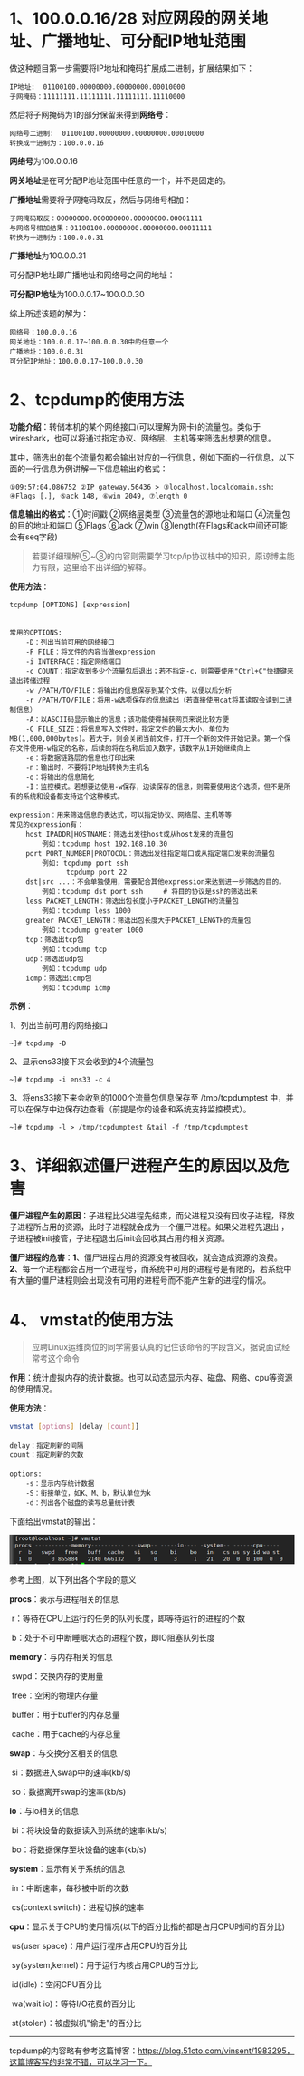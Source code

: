 # 1、100.0.0.16/28 对应网段的网关地址、广播地址、可分配IP地址范围

做这种题目第一步需要将IP地址和掩码扩展成二进制，扩展结果如下：

```
IP地址:  01100100.00000000.00000000.00010000
子网掩码：11111111.11111111.11111111.11110000
```

然后将子网掩码为1的部分保留来得到**网络号**：

```
网络号二进制:  01100100.00000000.00000000.00010000
转换成十进制为：100.0.0.16
```

**网络号**为100.0.0.16



**网关地址**是在可分配IP地址范围中任意的一个，并不是固定的。



**广播地址**需要将子网掩码取反，然后与网络号相加：

```
子网掩码取反：00000000.000000000.00000000.00001111
与网络号相加结果：01100100.00000000.00000000.00011111
转换为十进制为：100.0.0.31
```

**广播地址**为100.0.0.31

可分配IP地址即广播地址和网络号之间的地址：

**可分配IP地址**为100.0.0.17\~100.0.0.30



综上所述该题的解为：

```
网络号：100.0.0.16
网关地址：100.0.0.17~100.0.0.30中的任意一个
广播地址：100.0.0.31
可分配IP地址：100.0.0.17~100.0.0.30
```



# 2、tcpdump的使用方法

**功能介绍**：转储本机的某个网络接口(可以理解为网卡)的流量包。类似于wireshark，也可以将通过指定协议、网络层、主机等来筛选出想要的信息。



其中，筛选出的每个流量包都会输出对应的一行信息，例如下面的一行信息，以下面的一行信息为例讲解一下信息输出的格式：
```shell
①09:57:04.086752 ②IP gateway.56436 > ③localhost.localdomain.ssh: ④Flags [.], ⑤ack 148, ⑥win 2049, ⑦length 0
```
**信息输出的格式**：①时间戳 ②网络层类型 ③流量包的源地址和端口 ④流量包的目的地址和端口 ⑤Flags ⑥ack  ⑦win ⑧length(在Flags和ack中间还可能会有seq字段)

> 若要详细理解⑤~⑧的内容则需要学习tcp/ip协议栈中的知识，原谅博主能力有限，这里给不出详细的解释。



**使用方法**：

```shell
tcpdump [OPTIONS] [expression]


常用的OPTIONS:
	-D：列出当前可用的网络接口
	-F FILE：将文件的内容当做expression
	-i INTERFACE：指定网络端口
	-c COUNT：指定收到多少个流量包后退出；若不指定-c，则需要使用"Ctrl+C"快捷键来退出转储过程
	-w /PATH/TO/FILE：将输出的信息保存到某个文件，以便以后分析
	-r /PATH/TO/FILE：将用-w选项保存的信息读出（若直接使用cat将其读取会读到二进制信息）
	-A：以ASCII码显示输出的信息；该功能使得捕获网页来说比较方便
	-C FILE_SIZE：将信息写入文件时，指定文件的最大大小，单位为MB(1,000,000bytes)。若大于，则会关闭当前文件，打开一个新的文件开始记录。第一个保存文件使用-w指定的名称，后续的将在名称后加入数字，该数字从1开始继续向上
	-e：将数据链路层的信息也打印出来
	-n：输出时，不要将IP地址转换为主机名
	-q：将输出的信息简化
	-I：监控模式。若想要边使用-w保存，边读保存的信息，则需要使用这个选项，但不是所有的系统和设备都支持这个这种模式。
	
expression：用来筛选信息的表达式，可以指定协议、网络层、主机等等
常见的expression有：
	host IPADDR|HOSTNAME：筛选出发往host或从host发来的流量包
		例如：tcpdump host 192.168.10.30
	port PORT_NUMBER|PROTOCOL：筛选出发往指定端口或从指定端口发来的流量包
		例如: tcpdump port ssh
			  tcpdump port 22
	dst|src ...：不会单独使用，需要配合其他expression来达到进一步筛选的目的。
		例如：tcpdump dst port ssh		# 将目的协议是ssh的筛选出来
	less PACKET_LENGTH：筛选出包长度小于PACKET_LENGTH的流量包
		例如：tcpdump less 1000
	greater PACKET_LENGTH：筛选出包长度大于PACKET_LENGTH的流量包
		例如：tcpdump greater 1000
	tcp：筛选出tcp包
		例如：tcpdump tcp
	udp：筛选出udp包
		例如：tcpdump udp
	icmp：筛选出icmp包
		例如：tcpdump icmp
```



**示例**：

1、列出当前可用的网络接口

```
~]# tcpdump -D
```

2、显示ens33接下来会收到的4个流量包

```
~]# tcpdump -i ens33 -c 4
```

3、将ens33接下来会收到的1000个流量包信息保存至 /tmp/tcpdumptest 中，并可以在保存中边保存边查看（前提是你的设备和系统支持监控模式）。

```
~]# tcpdump -l > /tmp/tcpdumptest &tail -f /tmp/tcpdumptest
```



# 3、详细叙述僵尸进程产生的原因以及危害

**僵尸进程产生的原因**：子进程比父进程先结束，而父进程又没有回收子进程，释放子进程所占用的资源，此时子进程就会成为一个僵尸进程。如果父进程先退出 ，子进程被init接管，子进程退出后init会回收其占用的相关资源。

**僵尸进程的危害**：**1**、僵尸进程占用的资源没有被回收，就会造成资源的浪费。**2**、每一个进程都会占用一个进程号，而系统中可用的进程号是有限的，若系统中有大量的僵尸进程则会出现没有可用的进程号而不能产生新的进程的情况。



# 4、 vmstat的使用方法

> 应聘Linux运维岗位的同学需要认真的记住该命令的字段含义，据说面试经常考这个命令

**作用**：统计虚拟内存的统计数据。也可以动态显示内存、磁盘、网络、cpu等资源的使用情况。

**使用方法**：

```bash
vmstat [options] [delay [count]]

delay：指定刷新的间隔
count：指定刷新的次数

options:
	-s：显示内存统计数据
	-S：衔接单位，如K、M、b，默认单位为k
	-d：列出各个磁盘的读写总量统计表
```



下面给出vmstat的输出：

![1554864771404](../%E5%BD%92%E6%A1%A3/images/1554864771404.png)

参考上图，以下列出各个字段的意义

**procs**：表示与进程相关的信息

​	r：等待在CPU上运行的任务的队列长度，即等待运行的进程的个数

​	b：处于不可中断睡眠状态的进程个数，即IO阻塞队列长度



**memory**：与内存相关的信息

​	swpd：交换内存的使用量

​	free：空闲的物理内存量

​	buffer：用于buffer的内存总量

​	cache：用于cache的内存总量



**swap**：与交换分区相关的信息

​	si：数据进入swap中的速率(kb/s)

​	so：数据离开swap的速率(kb/s)



**io**：与io相关的信息

​	bi：将块设备的数据读入到系统的速率(kb/s)

​	bo：将数据保存至块设备的速率(kb/s)



**system**：显示有关于系统的信息

​	in：中断速率，每秒被中断的次数

​	cs(context switch)：进程切换的速率



**cpu**：显示关于CPU的使用情况(以下的百分比指的都是占用CPU时间的百分比)

​	us(user space)：用户运行程序占用CPU的百分比

​	sy(system,kernel)：用于运行内核占用CPU的百分比

​	id(idle)：空闲CPU百分比

​	wa(wait io)：等待I/O花费的百分比

​	st(stolen)：被虚拟机"偷走"的百分比





------

tcpdump的内容略有参考这篇博客：https://blog.51cto.com/vinsent/1983295，这篇博客写的非常不错，可以学习一下。